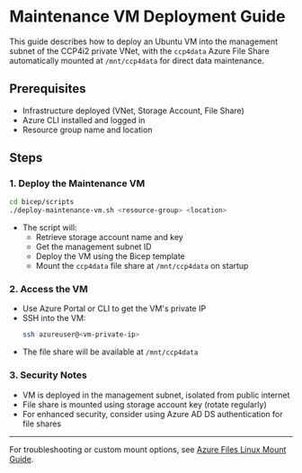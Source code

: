 # Maintenance VM Deployment Guide

This guide describes how to deploy an Ubuntu VM into the management subnet of the CCP4i2 private VNet, with the `ccp4data` Azure File Share automatically mounted at `/mnt/ccp4data` for direct data maintenance.

## Prerequisites
- Infrastructure deployed (VNet, Storage Account, File Share)
- Azure CLI installed and logged in
- Resource group name and location

## Steps

### 1. Deploy the Maintenance VM

```bash
cd bicep/scripts
./deploy-maintenance-vm.sh <resource-group> <location>
```
- The script will:
  - Retrieve storage account name and key
  - Get the management subnet ID
  - Deploy the VM using the Bicep template
  - Mount the `ccp4data` file share at `/mnt/ccp4data` on startup

### 2. Access the VM

- Use Azure Portal or CLI to get the VM's private IP
- SSH into the VM:
  ```bash
  ssh azureuser@<vm-private-ip>
  ```
- The file share will be available at `/mnt/ccp4data`

### 3. Security Notes
- VM is deployed in the management subnet, isolated from public internet
- File share is mounted using storage account key (rotate regularly)
- For enhanced security, consider using Azure AD DS authentication for file shares

---

For troubleshooting or custom mount options, see [Azure Files Linux Mount Guide](https://learn.microsoft.com/en-us/azure/storage/files/storage-how-to-mount-files-linux).
